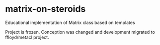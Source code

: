 matrix-on-steroids
==================

Educational implementation of Matrix class based on templates

Project is frozen. Conception was changed and development migrated to ffloyd/metacl project.
